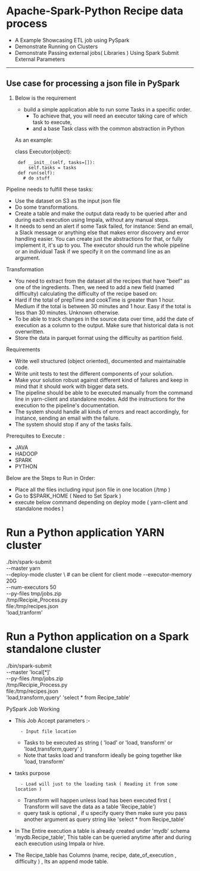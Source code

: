 # Apache-Spark-Python Recipe data process
- A Example Showcasing ETL job using PySpark
- Demonstrate Running on Clusters
- Demonstrate Passing external jobs( Libraries ) Using Spark Submit External Parameters

---
## Use case for processing a json file in PySpark

1) Below is the requirement

    - build a simple application able to run some Tasks in a specific order. 
	  - To achieve that, you will need an executor taking care of which task to execute, 
	  - and a base Task class with the common abstraction in Python

    As an example:
  
   class Executor(object):

        def __init__(self, tasks=[]):
            self.tasks = tasks
        def run(self):
          # do stuff
          
Pipeline needs to fulfill these tasks:

- Use the dataset on S3 as the input json file
- Do some transformations.
- Create a table and make the output data ready to be queried after and during each execution using Impala, without any manual steps.
- It needs to send an alert if some Task failed, for instance: Send an email, a Slack message or anything else that makes error discovery and     error handling easier. You can create just the abstractions for that, or fully implement it, it's up to you.
  The executor should run the whole pipeline or an individual Task if we specify it on the command line as an argument.
 
Transformation
  - You need to extract from the dataset all the recipes that have "beef" as one of the ingredients. Then, we need to add a new field (named       difficulty) calculating the difficulty of the recipe based on:
  - Hard if the total of prepTime and cookTime is greater than 1 hour.
    Medium if the total is between 30 minutes and 1 hour.
    Easy if the total is less than 30 minutes.
    Unknown otherwise.
  - To be able to track changes in the source data over time, add the date of execution as a column to the output. Make sure that historical       data is not overwritten.
  - Store the data in parquet format using the difficulty as partition field.
  
Requirements
 - Write well structured (object oriented), documented and maintainable code.
 - Write unit tests to test the different components of your solution.
 - Make your solution robust against different kind of failures and keep in mind that it should work with bigger data sets.
 - The pipeline should be able to be executed manually from the command line in yarn-client and standalone modes. Add the instructions for      the execution to the pipeline's documentation.
 - The system should handle all kinds of errors and react accordingly, for instance, sending an email with the failure.
 - The system should stop if any of the tasks fails.
 
 
 Prerequites to Execute :
  - JAVA
  - HADOOP 
  - SPARK
  - PYTHON
  
 Below are the Steps to Run in Order:
 - Place all the files including input json file in one location (/tmp )
 - Go to $SPARK_HOME ( Need to Set Spark )
 - execute below command depending on deploy mode ( yarn-client and standalone modes )
 # Run a Python application  YARN cluster
./bin/spark-submit \
  --master yarn \
  --deploy-mode cluster \  # can be client for client mode
  --executor-memory 20G \
  --num-executors 50 \
  --py-files tmp/jobs.zip \
  /tmp/Recipie_Process.py \
  file:/tmp/recipes.json \
  'load,tranform'


# Run a Python application on a Spark standalone cluster
./bin/spark-submit \
  --master 'local[*]' \
  --py-files /tmp/jobs.zip \
  /tmp/Recipie_Process.py \
  file:/tmp/recipes.json \
  'load,transform,query' 'select * from Recipe_table'

PySpark Job Working 
- This Job Accept parameters :-

     	- Input file location
	- Tasks to be executed as string ( 'load' or 'load, transform' or 'load,transform,query' )
	- Note that tasks load and transform ideally be going together like 'load, transform'
- tasks purpose

        - Load will just to the loading task ( Reading it from some location )
	- Transform will happen unless load has been executed first ( Transform will save the data as a table 'Recipe_table')
	- query task is optional , if u specify query then make sure you pass another argument as query string like 'select * from Recipe_table'

- In The Entire execution a table is already created under 'mydb' schema 'mydb.Recipe_table', This table can be queried anytime after and during each execution using Impala or hive.
- The Recipe_table has  Columns (name, recipe, date_of_execution , difficulty ) , Its an append mode table.
	
